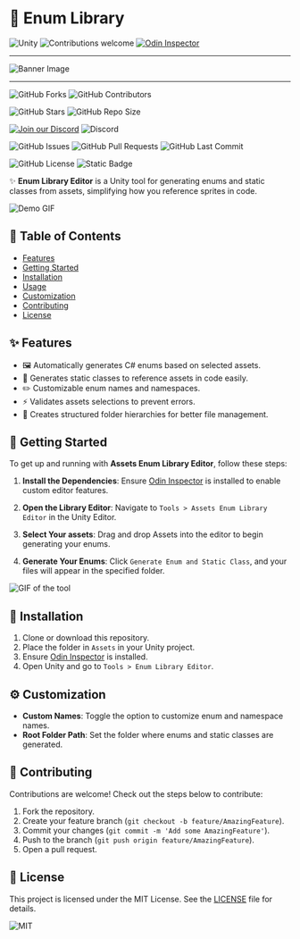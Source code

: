 # 🎨 Enum Library

![Unity](https://img.shields.io/badge/Unity-2022.3+-black.svg?style=for-the-badge&logo=unity)
![Contributions welcome](https://img.shields.io/badge/Contributions-Welcome-brightgreen.svg?style=for-the-badge)
[![Odin Inspector](https://img.shields.io/badge/Odin_Inspector-Required-blue?style=for-the-badge)](https://odininspector.com/)

***
![Banner Image](https://via.placeholder.com/1000x300.png?text=assets+Enum+Library+Editor+for+Unity)
***

![GitHub Forks](https://img.shields.io/github/forks/Ddemon26/Enum-Library)
![GitHub Contributors](https://img.shields.io/github/contributors/Ddemon26/Enum-Library)

![GitHub Stars](https://img.shields.io/github/stars/Ddemon26/Enum-Library)
![GitHub Repo Size](https://img.shields.io/github/repo-size/Ddemon26/Enum-Library)

[![Join our Discord](https://img.shields.io/badge/Discord-Join%20Us-7289DA?logo=discord&logoColor=white)](https://discord.gg/knwtcq3N2a)
![Discord](https://img.shields.io/discord/1047781241010794506)


![GitHub Issues](https://img.shields.io/github/issues/Ddemon26/Enum-Library)
![GitHub Pull Requests](https://img.shields.io/github/issues-pr/Ddemon26/Enum-Library)
![GitHub Last Commit](https://img.shields.io/github/last-commit/Ddemon26/Enum-Library)

![GitHub License](https://img.shields.io/github/license/Ddemon26/Enum-Library)
![Static Badge](https://img.shields.io/badge/Noobs-0-blue)

✨ **Enum Library Editor** is a Unity tool for generating enums and static classes from assets, simplifying how you reference sprites in code.

![Demo GIF](https://media.giphy.com/media/l4Ep6KDbnTvdhGMP6/giphy.gif)

## 📜 Table of Contents
- [Features](#-features)
- [Getting Started](#-getting-started)
- [Installation](#-installation)
- [Usage](#-usage)
- [Customization](#-customization)
- [Contributing](#-contributing)
- [License](#-license)

## ✨ Features
- 🖼️ Automatically generates C# enums based on selected assets.
- 🔧 Generates static classes to reference assets in code easily.
- ✏️ Customizable enum names and namespaces.
- ⚡ Validates assets selections to prevent errors.
- 📂 Creates structured folder hierarchies for better file management.

## 🚀 Getting Started

To get up and running with **Assets Enum Library Editor**, follow these steps:

1. **Install the Dependencies**:
   Ensure [Odin Inspector](https://odininspector.com/) is installed to enable custom editor features.

2. **Open the Library Editor**:
   Navigate to `Tools > Assets Enum Library Editor` in the Unity Editor.

3. **Select Your assets**:
   Drag and drop Assets into the editor to begin generating your enums.

4. **Generate Your Enums**:
   Click `Generate Enum and Static Class`, and your files will appear in the specified folder.

![GIF of the tool](https://media.giphy.com/media/26u4cqiYI30juCOGY/giphy.gif)

## 🔧 Installation

1. Clone or download this repository.
2. Place the folder in `Assets` in your Unity project.
3. Ensure [Odin Inspector](https://odininspector.com/) is installed.
4. Open Unity and go to `Tools > Enum Library Editor`.

## ⚙️ Customization

- **Custom Names**: Toggle the option to customize enum and namespace names.
- **Root Folder Path**: Set the folder where enums and static classes are generated.

## 🤝 Contributing

Contributions are welcome! Check out the steps below to contribute:

1. Fork the repository.
2. Create your feature branch (`git checkout -b feature/AmazingFeature`).
3. Commit your changes (`git commit -m 'Add some AmazingFeature'`).
4. Push to the branch (`git push origin feature/AmazingFeature`).
5. Open a pull request.

## 📄 License

This project is licensed under the MIT License. See the [LICENSE](LICENSE) file for details.

![MIT](https://img.shields.io/badge/License-MIT-yellow.svg)
